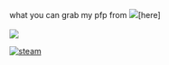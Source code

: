 what
you can grab my pfp from ![](https://e926.net/posts/4801561)[here] <br>
 <br>
![](https://dcbadge.vercel.app/api/shield/1006463724489547790)

[![steam](https://cdn.jsdelivr.net/npm/@intergrav/devins-badges@3/assets/compact/available/steam_46h.png)](https://steamcommunity.com/id/us3rnamEE/)
